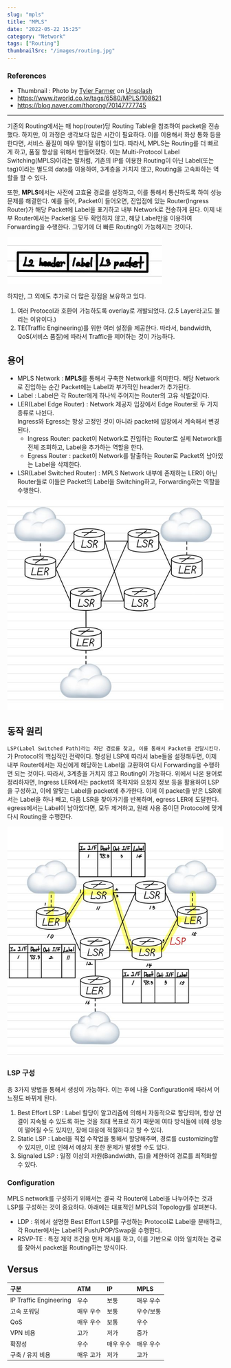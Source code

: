 ```yaml
---
slug: "mpls"
title: "MPLS"
date: "2022-05-22 15:25"
category: "Network"
tags: ["Routing"]
thumbnailSrc: "/images/routing.jpg"
---
```


### References

- Thumbnail : Photo by [Tyler Farmer](https://unsplash.com/@tylerfarmer?utm_source=unsplash&utm_medium=referral&utm_content=creditCopyText) on [Unsplash](https://unsplash.com/s/photos/forwarding?utm_source=unsplash&utm_medium=referral&utm_content=creditCopyText)
- <https://www.itworld.co.kr/tags/6580/MPLS/108621>
- <https://blog.naver.com/thorong/70147777745>

---

기존의 Routing에서는 매 hop(router)당 Routing Table을 참조하여 packet을 전송했다. 하지만, 이 과정은 생각보다 많은 시간이 필요하다. 이를 이용해서 화상 통화 등을 한다면, 서비스 품질이 매우 떨어질 위험이 있다. 따라서, MPLS는 Routing를 더 빠르게 하고, 품질 항상을 위해서 만들어졌다. 이는 Multi-Protocol Label Switching(MPLS)이라는 말처럼, 기존의 IP를 이용한 Routing이 아닌 Label(또는 tag)이라는 별도의 data를 이용하여, 3계층을 거치지 않고, Routing을 고속화하는 역할을 할 수 있다.

또한, **MPLS**에서는 사전에 고효율 경로를 설정하고, 이를 통해서 통신하도록 하여 성능 문제를 해결한다. 예를 들어, Packet이 들어오면, 진입점에 있는 Router(Ingress Router)가 해당 Packet에 Label을 표기하고 내부 Network로 전송하게 된다. 이제 내부 Router에서는 Packet을 모두 확인하지 않고, 해당 Label만을 이용하여 Forwarding을 수행한다. 그렇기에 더 빠른 Routing이 가능해지는 것이다.

![MPLS packet](/images/mpls-label.jpeg)

하지만, 그 외에도 추가로 더 많은 장점을 보유하고 있다.

1. 여러 Protocol과 호환이 가능하도록 overlay로 개발되었다. (2.5 Layer라고도 불리는 이유이다.)
2. TE(Traffic Engineering)를 위한 여러 설정을 제공한다. 따라서, bandwidth, QoS(서비스 품질)에 따라서 Traffic을 제어하는 것이 가능하다.

## 용어

- MPLS Network : **MPLS**를 통해서 구축한 Network를 의미한다. 해당 Network로 진입하는 순간 Packet에는 Label과 부가적인 header가 추가된다.
- Label : Label은 각 Router에게 하나씩 주어지는 Router의 고유 식별값이다.
- LER(Label Edge Router) : Network 제공자 입장에서 Edge Router로 두 가지 종류로 나뉜다.  
  Ingress와 Egress는 항상 고정인 것이 아니라 packet에 입장에서 계속해서 변경된다.
  - Ingress Router: packet이 Network로 진입하는 Router로 실제 Network를 전체 조회하고, Label을 추가하는 역할을 한다.
  - Egress Router : packet이 Network를 탈출하는 Router로 Packet의 남아있는 Label을 삭제한다.
- LSR(Label Switched Router) : MPLS Network 내부에 존재하는 LER이 아닌 Router들로 이들은 Packet의 Label을 Switching하고, Forwarding하는 역할을 수행한다.

![mpls-example](/images/mpls-example.jpeg)

## 동작 원리

`LSP(Label Switched Path)라는 최단 경로를 찾고, 이를 통해서 Packet을 전달시킨다.`가 Protocol의 핵심적인 전략이다. 형성된 LSP에 따라서 labe들을 설정해두면, 이제 내부 Router에서는 자신에게 해당하는 Label을 교환하여 다시 Forwarding을 수행하면 되는 것이다. 따라서, 3계층을 거치지 않고 Routing이 가능하다. 위에서 나온 용어로 정리하자면, Ingress LER에서는 packet의 목적지와 요청지 정보 등을 활용하여 LSP을 구성하고, 이에 알맞는 Label을 packet에 추가한다. 이제 이 packet을 받은 LSR에서는 Label을 하나 빼고, 다음 LSR을 찾아가기를 반복하며, egress LER에 도달한다. egress에서는 Label이 남아있다면, 모두 제거하고, 원래 사용 중이던 Protocol에 맞게 다시 Routing을 수행한다.

![mpls-example](/images/mpls-example-2.jpeg)

### LSP 구성

총 3가지 방법을 통해서 생성이 가능하다. 이는 후에 나올 Configuration에 따라서 어느정도 바뀌게 된다.

1. Best Effort LSP : Label 할당이 알고리즘에 의해서 자동적으로 할당되며, 항상 연결이 지속될 수 있도록 하는 것을 최대 목표로 하기 때문에 여타 방식들에 비해 성능이 떨어질 수도 있지만, 장애 대응에 적절하다고 할 수 있다.
2. Static LSP : Label을 직접 수작업을 통해서 할당해주며, 경로를 customizing할 수 있지만, 이로 인해서 예상치 못한 문제가 발생할 수도 있다.
3. Signaled LSP : 일정 이상의 자원(Bandwidth, 등)을 제한하여 경로를 최적화할 수 있다.

### Configuration

MPLS network를 구성하기 위해서는 결국 각 Router에 Label을 나누어주는 것과 LSP를 구성하는 것이 중요하다. 아래에는 대표적인 MPLS의 Topology를 살펴본다.

- LDP : 위에서 설명한 Best Effort LSP를 구성하는 Protocol로 Label을 분배하고, 각 Router에서는 Label의 Push/POP/Swap을 수행한다.
- RSVP-TE : 특정 제약 조건을 먼저 제시를 하고, 이를 기반으로 이와 일치하는 경로를 찾아서 packet을 Routing하는 방식이다.

## Versus

| 구분                   | ATM       | IP        | MPLS      |
| :--------------------- | :-------- | :-------- | :-------- |
| IP Traffic Engineering | 우수      | 보통      | 매우 우수 |
| 고속 포워딩            | 매우 우수 | 보통      | 우수/보통 |
| QoS                    | 매우 우수 | 보통      | 우수      |
| VPN 비용               | 고가      | 저가      | 중가      |
| 확장성                 | 우수      | 매우 우수 | 매우 우수 |
| 구축 / 유지 비용       | 매우 고가 | 저가      | 고가      |
